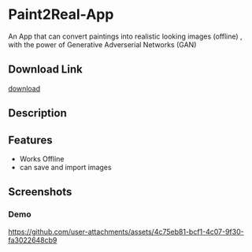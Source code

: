 # Paint2Real-App
An App that can convert paintings into realistic looking images (offline) , with the power of Generative Adverserial Networks (GAN)
## Download Link
[download](https://play.google.com/store/apps/details?id=com.basalama.paint2real&pcampaignid=web_share)
## Description


## Features
- Works Offline
- can save and import images

## Screenshots

### Demo


https://github.com/user-attachments/assets/4c75eb81-bcf1-4c07-9f30-fa3022648cb9

